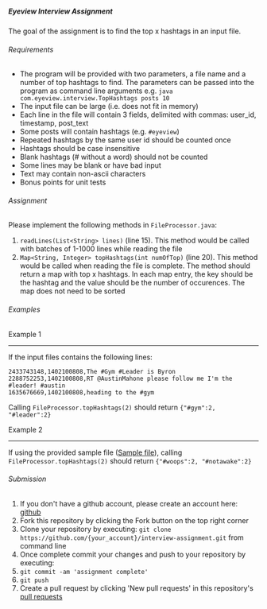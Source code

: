 ##### Eyeview Interview Assignment


The goal of the assignment is to find the top x hashtags in an input file.

###### Requirements
* The program will be provided with two parameters, a file name and a number of top hashtags to find. The parameters can be passed into the program as command line arguments e.g. `java com.eyeview.interview.TopHashtags posts 10`
* The input file can be large (i.e. does not fit in memory)
* Each line in the file will contain 3 fields, delimited with commas: user_id, timestamp, post_text
* Some posts will contain hashtags (e.g. `#eyeview`)
* Repeated hashtags by the same user id should be counted once
* Hashtags should be case insensitive
* Blank hashtags (# without a word) should not be counted
* Some lines may be blank or have bad input 
* Text may contain non-ascii characters
* Bonus points for unit tests

###### Assignment
Please implement the following methods in `FileProcessor.java`:

1. `readLines(List<String> lines)` (line 15). This method would be called with batches of 1-1000 lines while reading the file
2. `Map<String, Integer> topHashtags(int numOfTop)` (line 20). This method would be called when reading the file is complete. The method should return a map with top x hashtags. In each map entry, the key should be the hashtag and the value should be the number of occurences. The map does not need to be sorted

###### Examples
Example 1
___

If the input files contains the following lines:
```
2433743148,1402100808,The #Gym #Leader is Byron
2288752253,1402100808,RT @AustinMahone please follow me I'm the #leader! #austin
1635676669,1402100808,heading to the #gym
```
Calling `FileProcessor.topHashtags(2)` should return `{"#gym":2, "#leader":2}`

Example 2
___

If using the provided sample file ([Sample file](src/main/resources/sample.txt)), calling `FileProcessor.topHashtags(2)` should return `{"#woops":2, "#notawake":2}`

###### Submission
1. If you don't have a github account, please create an account here: [github](https://github.com/)
2. Fork this repository by clicking the Fork button on the top right corner
3. Clone your repository by executing: `git clone https://github.com/{your_account}/interview-assignment.git` from command line
4. Once complete commit your changes and push to your repository by executing:
  1. `git commit -am 'assignment complete'`
  2. `git push`
5. Create a pull request by clicking 'New pull requests' in this repository's [pull requests](https://github.com/eyeview/interview-assignment/pulls)
